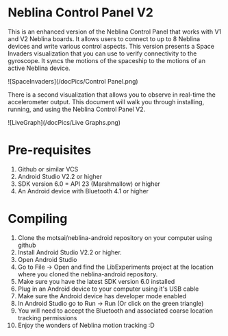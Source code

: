 # Neblina Control Panel V2
This is an enhanced version of the Neblina Control Panel that works with V1 and V2 Neblina boards.
It allows users to connect to up to 8 Neblina devices and write various control aspects. This version
presents a Space Invaders visualization that you can use to verify connectivity to the gyroscope.
It syncs the motions of the spaceship to the motions of an active Neblina device.

![SpaceInvaders](/docPics/Control Panel.png)

There is a second visualization that allows you to observe in real-time the accelerometer output.
This document will walk you through installing, running, and using the Neblina Control Panel V2.

![LiveGraph](/docPics/Live Graphs.png)


# Pre-requisites

1. Github or similar VCS
2. Android Studio V2.2 or higher
3. SDK version 6.0 = API 23 (Marshmallow) or higher
4. An Android device with Bluetooth 4.1 or higher

# Compiling

1. Clone the motsai/neblina-android repository on your computer using github
2. Install Android Studio V2.2 or higher.
3. Open Android Studio
4. Go to File -> Open  and find the LibExperiments project at the location where you cloned the neblina-android repository.
5. Make sure you have the latest SDK version 6.0 installed
6. Plug in an Android device to your computer using it's USB cable
7. Make sure the Android device has developer mode enabled
8. In Android Studio go to Run -> Run (Or click on the green triangle)
9. You will need to accept the Bluetooth and associated coarse location tracking permissions
10. Enjoy the wonders of Neblina motion tracking :D








